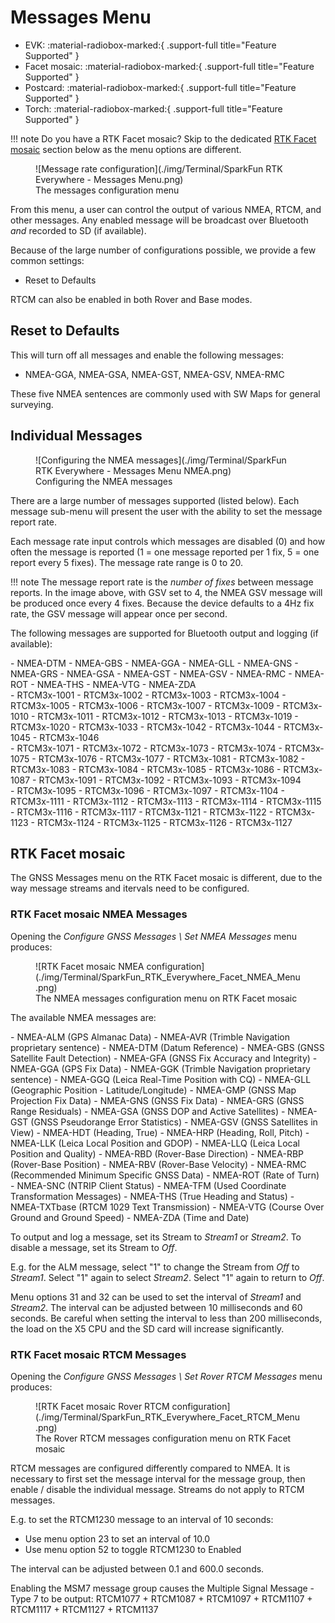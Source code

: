 # Messages Menu

<!--
Compatibility Icons
====================================================================================

:material-radiobox-marked:{ .support-full title="Feature Supported" }
:material-radiobox-indeterminate-variant:{ .support-partial title="Feature Partially Supported" }
:material-radiobox-blank:{ .support-none title="Feature Not Supported" }
-->

<div class="grid cards fill" markdown>

- EVK: :material-radiobox-marked:{ .support-full title="Feature Supported" }
- Facet mosaic: :material-radiobox-marked:{ .support-full title="Feature Supported" }
- Postcard: :material-radiobox-marked:{ .support-full title="Feature Supported" }
- Torch: :material-radiobox-marked:{ .support-full title="Feature Supported" }

</div>

!!! note
	Do you have a RTK Facet mosaic? Skip to the dedicated [RTK Facet mosaic](#rtk-facet-mosaic) section below as the menu options are different.

<figure markdown>
![Message rate configuration](./img/Terminal/SparkFun RTK Everywhere - Messages Menu.png)
<figcaption markdown>
The messages configuration menu
</figcaption>
</figure>

From this menu, a user can control the output of various NMEA, RTCM, and other messages. Any enabled message will be broadcast over Bluetooth *and* recorded to SD (if available).

Because of the large number of configurations possible, we provide a few common settings:

- Reset to Defaults

RTCM can also be enabled in both Rover and Base modes.

## Reset to Defaults

This will turn off all messages and enable the following messages:

- NMEA-GGA, NMEA-GSA, NMEA-GST, NMEA-GSV, NMEA-RMC

These five NMEA sentences are commonly used with SW Maps for general surveying.

## Individual Messages

<figure markdown>
![Configuring the NMEA messages](./img/Terminal/SparkFun RTK Everywhere - Messages Menu NMEA.png)
<figcaption markdown>
Configuring the NMEA messages
</figcaption>
</figure>

There are a large number of messages supported (listed below). Each message sub-menu will present the user with the ability to set the message report rate.

Each message rate input controls which messages are disabled (0) and how often the message is reported (1 = one message reported per 1 fix, 5 = one report every 5 fixes). The message rate range is 0 to 20.

!!! note
	The message report rate is the *number of fixes* between message reports. In the image above, with GSV set to 4, the NMEA GSV message will be produced once every 4 fixes. Because the device defaults to a 4Hz fix rate, the GSV message will appear once per second.

The following messages are supported for Bluetooth output and logging (if available):

<div class="grid" style="grid-template-columns: repeat(auto-fit,minmax(8rem,1fr));" markdown>

<div markdown>
- NMEA-DTM
- NMEA-GBS
- NMEA-GGA
- NMEA-GLL
- NMEA-GNS
- NMEA-GRS
- NMEA-GSA
- NMEA-GST
- NMEA-GSV
- NMEA-RMC
- NMEA-ROT
- NMEA-THS
- NMEA-VTG
- NMEA-ZDA
</div>

<div markdown>
- RTCM3x-1001
- RTCM3x-1002
- RTCM3x-1003
- RTCM3x-1004
- RTCM3x-1005
- RTCM3x-1006
- RTCM3x-1007
- RTCM3x-1009
- RTCM3x-1010
- RTCM3x-1011
- RTCM3x-1012
- RTCM3x-1013
- RTCM3x-1019
- RTCM3x-1020
- RTCM3x-1033
- RTCM3x-1042
- RTCM3x-1044
- RTCM3x-1045
- RTCM3x-1046
</div>

<div markdown>
- RTCM3x-1071
- RTCM3x-1072
- RTCM3x-1073
- RTCM3x-1074
- RTCM3x-1075
- RTCM3x-1076
- RTCM3x-1077
- RTCM3x-1081
- RTCM3x-1082
- RTCM3x-1083
- RTCM3x-1084
- RTCM3x-1085
- RTCM3x-1086
- RTCM3x-1087
- RTCM3x-1091
- RTCM3x-1092
- RTCM3x-1093
- RTCM3x-1094
</div>

<div markdown>
- RTCM3x-1095
- RTCM3x-1096
- RTCM3x-1097
- RTCM3x-1104
- RTCM3x-1111
- RTCM3x-1112
- RTCM3x-1113
- RTCM3x-1114
- RTCM3x-1115
- RTCM3x-1116
- RTCM3x-1117
- RTCM3x-1121
- RTCM3x-1122
- RTCM3x-1123
- RTCM3x-1124
- RTCM3x-1125
- RTCM3x-1126
- RTCM3x-1127
</div>

</div>

## RTK Facet mosaic

The GNSS Messages menu on the RTK Facet mosaic is different, due to the way message streams and itervals need to be configured.

### RTK Facet mosaic NMEA Messages

Opening the _Configure GNSS Messages \ Set NMEA Messages_ menu produces:

<figure markdown>
![RTK Facet mosaic NMEA configuration](./img/Terminal/SparkFun_RTK_Everywhere_Facet_NMEA_Menu.png)
<figcaption markdown>
The NMEA messages configuration menu on RTK Facet mosaic
</figcaption>
</figure>

The available NMEA messages are:

<div markdown>
- NMEA-ALM (GPS Almanac Data)
- NMEA-AVR (Trimble Navigation proprietary sentence)
- NMEA-DTM (Datum Reference)
- NMEA-GBS (GNSS Satellite Fault Detection)
- NMEA-GFA (GNSS Fix Accuracy and Integrity)
- NMEA-GGA (GPS Fix Data)
- NMEA-GGK (Trimble Navigation proprietary sentence)
- NMEA-GGQ (Leica Real-Time Position with CQ)
- NMEA-GLL (Geographic Position - Latitude/Longitude)
- NMEA-GMP (GNSS Map Projection Fix Data)
- NMEA-GNS (GNSS Fix Data)
- NMEA-GRS (GNSS Range Residuals)
- NMEA-GSA (GNSS DOP and Active Satellites)
- NMEA-GST (GNSS Pseudorange Error Statistics)
- NMEA-GSV (GNSS Satellites in View)
- NMEA-HDT (Heading, True)
- NMEA-HRP (Heading, Roll, Pitch)
- NMEA-LLK (Leica Local Position and GDOP)
- NMEA-LLQ (Leica Local Position and Quality)
- NMEA-RBD (Rover-Base Direction)
- NMEA-RBP (Rover-Base Position)
- NMEA-RBV (Rover-Base Velocity)
- NMEA-RMC (Recommended Minimum Specific GNSS Data)
- NMEA-ROT (Rate of Turn)
- NMEA-SNC (NTRIP Client Status)
- NMEA-TFM (Used Coordinate Transformation Messages)
- NMEA-THS (True Heading and Status)
- NMEA-TXTbase (RTCM 1029 Text Transmission)
- NMEA-VTG (Course Over Ground and Ground Speed)
- NMEA-ZDA (Time and Date)
</div>

To output and log a message, set its Stream to _Stream1_ or _Stream2_. To disable a message, set its Stream to _Off_.

E.g. for the ALM message, select "1" to change the Stream from _Off_ to _Stream1_. Select "1" again to select _Stream2_. Select "1" again to return to _Off_.

Menu options 31 and 32 can be used to set the interval of _Stream1_ and _Stream2_. The interval can be adjusted between 10 milliseconds and 60 seconds. Be careful when setting the interval to less than 200 milliseconds, the load on the X5 CPU and the SD card will increase significantly.

### RTK Facet mosaic RTCM Messages

Opening the _Configure GNSS Messages \ Set Rover RTCM Messages_ menu produces:

<figure markdown>
![RTK Facet mosaic Rover RTCM configuration](./img/Terminal/SparkFun_RTK_Everywhere_Facet_RTCM_Menu.png)
<figcaption markdown>
The Rover RTCM messages configuration menu on RTK Facet mosaic
</figcaption>
</figure>

RTCM messages are configured differently compared to NMEA. It is necessary to first set the message interval for the message group, then enable / disable the individual message. Streams do not apply to RTCM messages.

E.g. to set the RTCM1230 message to an interval of 10 seconds:

- Use menu option 23 to set an interval of 10.0
- Use menu option 52 to toggle RTCM1230 to Enabled

The interval can be adjusted between 0.1 and 600.0 seconds.

Enabling the MSM7 message group causes the Multiple Signal Message - Type 7 to be output: RTCM1077 + RTCM1087 + RTCM1097 + RTCM1107 + RTCM1117 + RTCM1127 + RTCM1137
